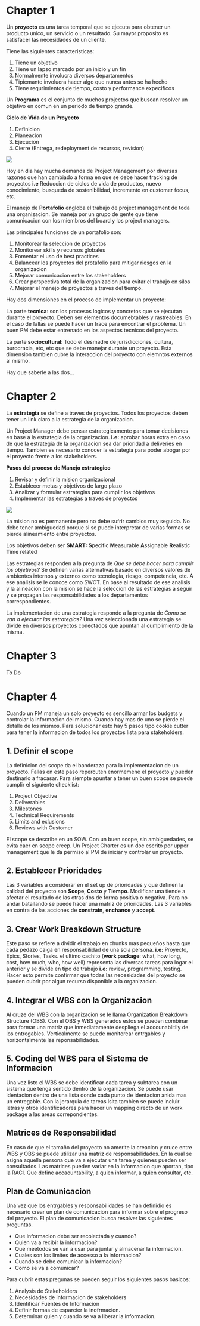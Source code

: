 # Chapter 1

Un **proyecto** es una tarea temporal que se ejecuta para obtener un producto unico, un servicio o un resultado. Su mayor proposito es satisfacer las necesidades de un cliente.

Tiene las siguientes caracteristicas:

1. Tiene un objetivo
2. Tiene un lapso marcado por un inicio y un fin
3. Normalmente involucra diversos departamentos
4. Tipicmante involucra hacer algo que nunca antes se ha hecho
5. Tiene requrimientos de tiempo, costo y performance expecificos

Un **Programa** es el conjunto de muchos projectos que buscan resolver un objetivo en comun en un periodo de tiempo grande.

**Ciclo de Vida de un Proyecto**

1. Definicion
2. Planeacion
3. Ejecucion
4. Cierre (Entrega, redeployment de recursos, revision)

![](images/participacionTimeLine.png)

Hoy en dia hay mucha demanda de Project Management por diversas razones que han cambiado a forma en que se debe hacer tracking de proyectos **i.e** Reduccion de ciclos de vida de productos, nuevo conocimiento, busqueda de sostenibilidad, incremento en customer focus, etc.

El manejo de **Portafolio** engloba el trabajo de project management de toda una organizacion. Se maneja por un grupo de gente que tiene comunicacion con los miembros del board y los project managers.

Las principales funciones de un portafolio son:

1. Monitorear la seleccion de proyectos
2. Monitorear skills y recursos globales
3. Fomentar el uso de best practices
4. Balancear los proyectos del protafolio para mitigar riesgos en la organizacion
5. Mejorar comunicacion entre los stakeholders
6. Crear perspectiva total de la organizacion para evitar el trabajo en silos
7. Mejorar el manejo de proyectos a traves del tiempo.

Hay dos dimensiones en el proceso de implementar un proyecto:

La parte **tecnica**: son los procesos logicos y concretos que se ejecutan durante el proyecto. Deben ser elementos documebtables y rastreables. En el caso de fallas se puede hacer un trace para encontrar el problema. Un buen PM debe estar entrenado en los aspectos tecnicos del proyecto.

La parte **sociocultural**: Todo el desmadre de jurisdicciones, cultura, burocracia, etc, etc que se debe manejar durante un proyecto. Esta dimension tambien cubre la interaccion del proyecto con elemntos externos al mismo.

Hay que saberle a las dos...

# Chapter 2

La **estrategia** se define a traves de proyectos. Todos los proyectos deben tener un link claro a la estrategia de la organizacion.

Un Project Manager debe pensar estrategicamente para tomar decisiones en base a la estrategia de la organizacion. **i.e:** aprobar horas extra en caso de que la estrategia de la organizacion sea dar prioridad a deliveries en tiempo. Tambien es necesario conocer la estrategia para poder abogar por el proyecto frente a los stakeholders.

**Pasos del proceso de Manejo estrategico**

1. Revisar y definir la mision organizacional
2. Establecer metas y objetivos de largo plazo
3. Analizar y formular estrategias para cumplir los objetivos
4. Implementar las estrategias a traves de proyectos

![](images/strategicSteps.png)

La mision no es permanente pero no debe sufrir cambios muy seguido. No debe tener ambiguedad porque si se puede interpretar de varias formas se pierde alineamiento entre proyectos.

Los objetivos deben ser **SMART:** **S**pecific **M**easurable **A**ssignable **R**ealistic **T**ime related

Las estrategias responden a la pregunta de _Que se debe hacer para cumplir los objetivos?_ Se definen varias alternativas basado en diversos valores de ambientes internos y externos como tecnologia, riesgo, competencia, etc. A ese analisis se le conoce como SWOT. En base al resultado de ese analisis y la alineacion con la mision se hace la seleccion de las estrategias a seguir y se propagan las responsabilidades a los departamentos correspondientes.

La implementacion de una estrategia responde a la pregunta de _Como se van a ejecutar las estrategias?_ Una vez seleccionada una estrategia se divide en diversos proyectos conectados que apuntan al cumplimiento de la misma.

# Chapter 3
To Do

# Chapter 4
Cuando un PM maneja un solo proyecto es sencillo armar los budgets y controlar la informacion del mismo. Cuando hay mas de uno se pierde el detalle de los mismos. Para solucionar esto hay 5 pasos tipo cookie cutter para tener la informacion de todos los proyectos lista para stakeholders.

## 1. Definir el scope
La definicion del scope da el banderazo para la implementacion de un proyecto. Fallas en este paso repercuten enormemene el proyecto y pueden destinarlo a fracasar. Para siempte apuntar a tener un buen scope se puede cumplir el siguiente checklist:

1. Project Objective
2. Deliverables
3. Milestones
4. Technical Requirements
5. Limits and exlusions
6. Reviews with Customer

El scope se describe en un SOW. Con un buen scope, sin ambiguedades, se evita caer en scope creep. Un Project Charter es un doc escrito por upper management que le da permiso al PM de iniciar y controlar un proyecto. 

## 2. Establecer Prioridades
Las 3 variables a considerar en el set up de prioridades y que definen la calidad del proyecto son **Scope**, **Costo** y **Tiempo**. Modificar una tiende a afectar el resultado de las otras dos de forma positiva o negativa. Para no andar batallando se puede hacer una matriz de prioridades. Las 3 variables en contra de las acciones de **constrain**, **enchance** y **accept**.

## 3. Crear Work Breakdown Structure
Este paso se refiere a dividir el trabajo en chunks mas pequeños hasta que cada pedazo caiga en responsabilidad de una sola persona. **i.e:** Proyecto, Epics, Stories, Tasks. el ultimo cachito (**work package**: what, how long, cost, how much, who, how well) representa las diversas tareas para logar el anterior y se divide en tipo de trabajo **i.e:** review, programming, testing. Hacer esto permite confirmar que todas las necesidades del proyecto se pueden cubrir por algun recurso disponible a la organizacion.

## 4. Integrar el WBS con la Organizacion
Al cruze del WBS con la organizacion se le llama Organization Breakdown Structure (OBS). Con el OBS y WBS generados estos se pueden combinar para formar una matriz que inmediatamente despliega el accounablitily de los entregables. Verticalmente se puede monitorear entrgables y horizontalmente las reponsabilidades.

## 5. Coding del WBS para el Sistema de Informacion
Una vez listo el WBS se debe identificar cada tarea y subtarea con un sistema que tenga sentido dentro de la organizacion. Se puede usar identacion dentro de una lista donde cada punto de identacion anida mas un entregable. Con la jerarquia de tareas lsita tambien se puede incluir letras y otros identificadores para hacer un mapping directo de un work package a las areas correpondientes.

## Matrices de Responsabilidad
En caso de que el tamaño del proyecto no amerite la creacion y cruce entre WBS y OBS se puede utilizar una matriz de responsabilidades. En la cual se asigna aquella persona que va a ejecutar una tarea y quienes pueden ser consultados. Las matrices pueden variar en la informacion que aportan, tipo la RACI. Que define accaountability, a quien informar, a quien consultar, etc.

## Plan de Comunicacion
Una vez que los entrgables y responsabilidades se han definidio es necesario crear un plan de comunicacion para informar sobre el progreso del proyecto. El plan de comunicacion busca resolver las siguientes preguntas.

* Que informacion debe ser recolectada y cuando?
* Quien va a recibir la informacion?
* Que meetodos se van a usar para juntar y almacenar la informacion.
* Cuales son los limites de accesso a la informacion?
* Cuando se debe comunicar la informacion?
* Como se va a comunicar?

Para cubrir estas pregunas se pueden seguir los siguientes pasos basicos:

1. Analysis de Stakeholders
2. Necesidades de informacion de stakeholders
3. Identificar Fuentes de Informacion
4. Definir formas de esparcier la inofrmacion.
5. Determinar quien y cuando se va a liberar la informacion.
